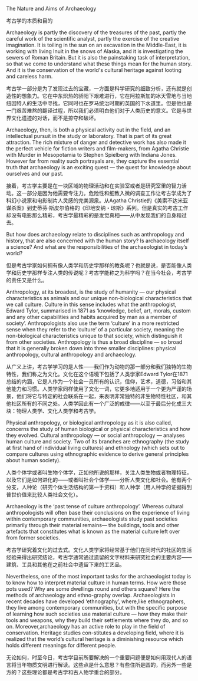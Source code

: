 The Nature and Aims of Archaeology

考古学的本质和目的

Archaeology is partly the discovery of the treasures of the past, partly the careful work of the scientific analyst, partly the exercise of the creative imagination. It is toiling in the sun on an excavation in the Middle-East, it is working with living Inuit in the snows of Alaska, and it is investigating the sewers of Roman Britain. But it is also the painstaking task of interpretation, so that we come to understand what these things mean for the human story. And it is the conservation of the world's cultural heritage against looting and careless harm.

考古学一部分是为了发现过去的宝藏，一方面是科学研究的细致分析，还有就是创造性的想象力。它在中东炽热的骄阳下艰难进行，它在阿拉斯加的冰天雪地与当地纽因特人的生活中寻找，它同时也在罗马统治时期的英国的下水道里。但是他也是一门艰苦难熬的翻译过程，所以我们必须明白他们对于人类历史的意义。它是与世界文化遗迹的对话，而不是掠夺和破坏。

Archaeology, then, is both a physical activity out in the field, and an intellectual pursuit in the study or laboratory. That is part of its great attraction. The rich mixture of danger and detective work has also made it the perfect vehicle for fiction writers and film-makers, from Agatha Christie with Murder in Mesopotamia to Stephen Spielberg with Indiana Jones. However far from reality such portrayals are, they capture the essential truth that archaeology is an exciting quest — the quest for knowledge about ourselves and our past.

接着，考古学主要是在一块区域的物理活动和在实验室或者是研究室里的智力活动。这一部分是因为他需要专注力。危险性和细致入微的调查工作让考古学成为了科幻小说家和电影制片人灵感的完美源泉。从Agatha Christie的《美索不达米亚谋杀案》到史蒂芬·斯皮尔伯格的《印地安纳・琼斯》系列。但是真实的考古工作却没有电影那么精彩，考古学最精彩的是发觉真相——从中发现我们的自身和过去。

But how does archaeology relate to disciplines such as anthropology and history, that are also concerned with the human story? Is archaeology itself a science? And what are the responsibilities of the archaeologist in today’s world?

但是考古学家如何拥有像人类学和历史学那样的教条呢？也就是说，是否能像人类学和历史学那样专注人类的传说呢？考古学能称之为科学吗？在当今社会，考古学的责任又是什么。

Anthropology, at its broadest, is the study of humanity — our physical characteristics as animals and our unique non-biological characteristics that we call culture. Culture in this sense includes what the anthropologist, Edward Tylor, summarised in 1871 as ‘knowledge, belief, art, morals, custom and any other capabilities and habits acquired by man as a member of society’. Anthropologists also use the term ‘culture’ in a more restricted sense when they refer to the ‘culture’ of a particular society, meaning the non-biological characteristics unique to that society, which distinguish it from other societies. Anthropology is thus a broad discipline — so broad that it is generally broken down into three smaller disciplines: physical anthropology, cultural anthropology and archaeology.

从广义上讲，考古学学习的是人性——我们作为动物的那一部分和我们独特的生物特性，我们称之为文化。文化在这个语境下包括了人类学家Edward Tylor在1871总结的内涵，它是人作为一个社会一员所有的认识，信仰，艺术，道德，习俗和其他能力和习惯。人类学家同样使用了文化一词，它更多地适用于一个更为严谨的场景，他们将它与特定的社会联系在一起，来表明非常独特的非生物特性社区，和其他社区所有的不同之处。人类学因此有一个广泛的戒律——以至于最后分化成三大块：物理人类学、文化人类学和考古学。

Physical anthropology, or biological anthropology as it is also called, concerns the study of human biological or physical characteristics and how they evolved. Cultural anthropology — or social anthropology — analyses human culture and society. Two of its branches are ethnography (the study at first hand of individual living cultures) and ethnology (which sets out to compare cultures using ethnographic evidence to derive general principles about human society). 

人类个体学或者叫生物个体学，正如他所说的那样，关注人类生物或者物理特征，以及它们是如何进化的——或者叫社会个体学——分析人类文化和社会。他有两个分支，人种论（研究个体生活结构的第一手资料）和人种学（用人种学的证据得到普世价值来比较人类社会文化）。

Archaeology is the ‘past tense of culture anthropology’. Whereas cultural anthropologists will often base their conclusions on the experience of living within contemporary communities, archaeologists study past societies primarily through their material remains— the buildings, tools and other artefacts that constitutes what is known as the material culture left over from former societies.

考古学研究着文化的过去式。文化人类学家将经常基于他们在同时代的社区的生活经验来得出研究结论，考古学通常通过遗留的文字材料来研究社会的主要内容——建筑、工具和其他在之前社会中遗留下来的工艺品。

Nevertheless, one of the most important tasks for the archaeologist today is to know how to interpret material culture in human terms. How were those pots used? Why are some dwellings round and others square? Here the methods of archaeology and ethno-graphy overlap. Archaeologists in recent decades have developed ‘ethnography’, where,like ethnographers, they live among contemporary communities, but with the specific purpose of learning how such societies use material culture — how they make their tools and weapons, why they build their settlements where they do, and so on. Moreover,archaeology has an active role to play in the field of conservation. Heritage studies con-stitutes a developing field, where it is realized that the world’s cultural heritage is a diminishing resource which holds different meanings for different people.

无论如何，时至今日，考古学目前所要解决的一个重要问题便是如何用现代人的语言将当年物质文明进行解读。这些点是什么意思？有些住所是圆的，而另外一些是方的？这些理论都是考古学和古人物学重合的部分。

